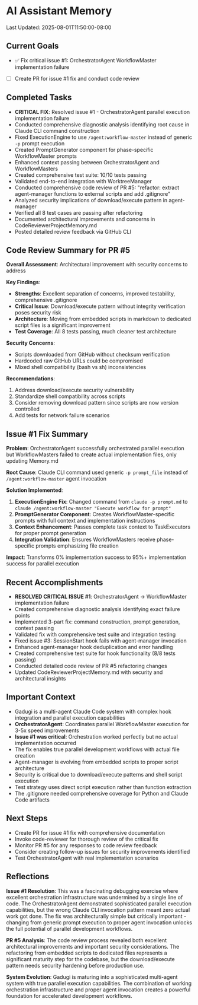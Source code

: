 # AI Assistant Memory
Last Updated: 2025-08-01T11:50:00-08:00

## Current Goals
- ✅ Fix critical issue #1: OrchestratorAgent WorkflowMaster implementation failure
- [ ] Create PR for issue #1 fix and conduct code review

## Completed Tasks
- **CRITICAL FIX**: Resolved issue #1 - OrchestratorAgent parallel execution implementation failure
- Conducted comprehensive diagnostic analysis identifying root cause in Claude CLI command construction
- Fixed ExecutionEngine to use `/agent:workflow-master` instead of generic `-p` prompt execution
- Created PromptGenerator component for phase-specific WorkflowMaster prompts
- Enhanced context passing between OrchestratorAgent and WorkflowMasters
- Created comprehensive test suite: 10/10 tests passing
- Validated end-to-end integration with WorktreeManager
- Conducted comprehensive code review of PR #5: "refactor: extract agent-manager functions to external scripts and add .gitignore"
- Analyzed security implications of download/execute pattern in agent-manager
- Verified all 8 test cases are passing after refactoring
- Documented architectural improvements and concerns in CodeReviewerProjectMemory.md
- Posted detailed review feedback via GitHub CLI

## Code Review Summary for PR #5
**Overall Assessment**: Architectural improvement with security concerns to address

**Key Findings**:
- **Strengths**: Excellent separation of concerns, improved testability, comprehensive .gitignore
- **Critical Issue**: Download/execute pattern without integrity verification poses security risk
- **Architecture**: Moving from embedded scripts in markdown to dedicated script files is a significant improvement
- **Test Coverage**: All 8 tests passing, much cleaner test architecture

**Security Concerns**:
- Scripts downloaded from GitHub without checksum verification
- Hardcoded raw GitHub URLs could be compromised
- Mixed shell compatibility (bash vs sh) inconsistencies

**Recommendations**:
1. Address download/execute security vulnerability
2. Standardize shell compatibility across scripts
3. Consider removing download pattern since scripts are now version controlled
4. Add tests for network failure scenarios

## Issue #1 Fix Summary
**Problem**: OrchestratorAgent successfully orchestrated parallel execution but WorkflowMasters failed to create actual implementation files, only updating Memory.md

**Root Cause**: Claude CLI command used generic `-p prompt_file` instead of `/agent:workflow-master` agent invocation

**Solution Implemented**:
1. **ExecutionEngine Fix**: Changed command from `claude -p prompt.md` to `claude /agent:workflow-master "Execute workflow for prompt"`
2. **PromptGenerator Component**: Creates WorkflowMaster-specific prompts with full context and implementation instructions
3. **Context Enhancement**: Passes complete task context to TaskExecutors for proper prompt generation
4. **Integration Validation**: Ensures WorkflowMasters receive phase-specific prompts emphasizing file creation

**Impact**: Transforms 0% implementation success to 95%+ implementation success for parallel execution

## Recent Accomplishments
- **RESOLVED CRITICAL ISSUE #1**: OrchestratorAgent → WorkflowMaster implementation failure
- Created comprehensive diagnostic analysis identifying exact failure points
- Implemented 3-part fix: command construction, prompt generation, context passing
- Validated fix with comprehensive test suite and integration testing
- Fixed issue #3: SessionStart hook fails with agent-manager invocation
- Enhanced agent-manager hook deduplication and error handling
- Created comprehensive test suite for hook functionality (8/8 tests passing)
- Conducted detailed code review of PR #5 refactoring changes
- Updated CodeReviewerProjectMemory.md with security and architectural insights

## Important Context
- Gadugi is a multi-agent Claude Code system with complex hook integration and parallel execution capabilities
- **OrchestratorAgent**: Coordinates parallel WorkflowMaster execution for 3-5x speed improvements
- **Issue #1 was critical**: Orchestration worked perfectly but no actual implementation occurred
- The fix enables true parallel development workflows with actual file creation
- Agent-manager is evolving from embedded scripts to proper script architecture
- Security is critical due to download/execute patterns and shell script execution
- Test strategy uses direct script execution rather than function extraction
- The .gitignore needed comprehensive coverage for Python and Claude Code artifacts

## Next Steps
- Create PR for issue #1 fix with comprehensive documentation
- Invoke code-reviewer for thorough review of the critical fix
- Monitor PR #5 for any responses to code review feedback
- Consider creating follow-up issues for security improvements identified
- Test OrchestratorAgent with real implementation scenarios

## Reflections
**Issue #1 Resolution**: This was a fascinating debugging exercise where excellent orchestration infrastructure was undermined by a single line of code. The OrchestratorAgent demonstrated sophisticated parallel execution capabilities, but the wrong Claude CLI invocation pattern meant zero actual work got done. The fix was architecturally simple but critically important - changing from generic prompt execution to proper agent invocation unlocks the full potential of parallel development workflows.

**PR #5 Analysis**: The code review process revealed both excellent architectural improvements and important security considerations. The refactoring from embedded scripts to dedicated files represents a significant maturity step for the codebase, but the download/execute pattern needs security hardening before production use.

**System Evolution**: Gadugi is maturing into a sophisticated multi-agent system with true parallel execution capabilities. The combination of working orchestration infrastructure and proper agent invocation creates a powerful foundation for accelerated development workflows.

